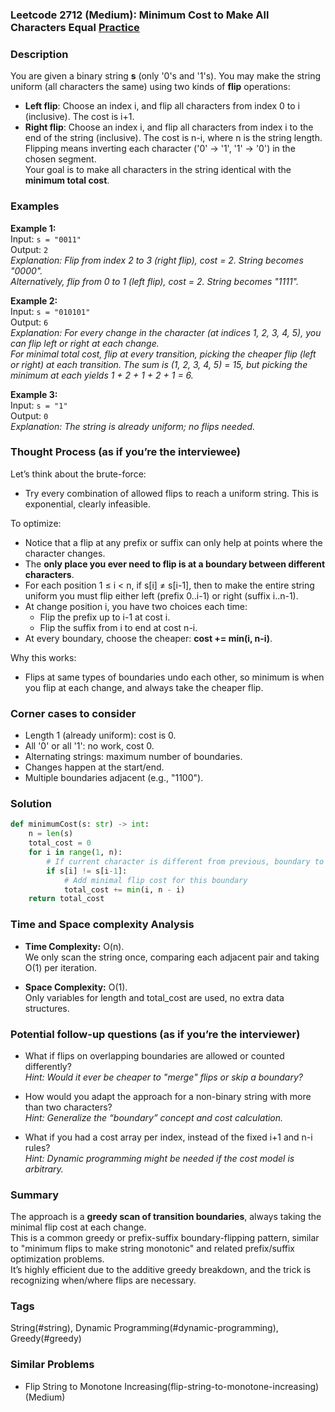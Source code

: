 ### Leetcode 2712 (Medium): Minimum Cost to Make All Characters Equal [Practice](https://leetcode.com/problems/minimum-cost-to-make-all-characters-equal)

### Description  
You are given a binary string **s** (only '0's and '1's). You may make the string uniform (all characters the same) using two kinds of **flip** operations:
- **Left flip**: Choose an index i, and flip all characters from index 0 to i (inclusive). The cost is i+1.
- **Right flip**: Choose an index i, and flip all characters from index i to the end of the string (inclusive). The cost is n-i, where n is the string length.
Flipping means inverting each character ('0' → '1', '1' → '0') in the chosen segment.  
Your goal is to make all characters in the string identical with the **minimum total cost**.

### Examples  

**Example 1:**  
Input: `s = "0011"`  
Output: `2`  
*Explanation: Flip from index 2 to 3 (right flip), cost = 2. String becomes "0000".  
Alternatively, flip from 0 to 1 (left flip), cost = 2. String becomes "1111".*

**Example 2:**  
Input: `s = "010101"`  
Output: `6`  
*Explanation: For every change in the character (at indices 1, 2, 3, 4, 5), you can flip left or right at each change.  
For minimal total cost, flip at every transition, picking the cheaper flip (left or right) at each transition. The sum is (1, 2, 3, 4, 5) = 15, but picking the minimum at each yields 1 + 2 + 1 + 2 + 1 = 6.*

**Example 3:**  
Input: `s = "1"`  
Output: `0`  
*Explanation: The string is already uniform; no flips needed.*

### Thought Process (as if you’re the interviewee)  
Let’s think about the brute-force:  
- Try every combination of allowed flips to reach a uniform string. This is exponential, clearly infeasible.

To optimize:  
- Notice that a flip at any prefix or suffix can only help at points where the character changes.  
- The **only place you ever need to flip is at a boundary between different characters**.
- For each position 1 ≤ i < n, if s[i] ≠ s[i-1], then to make the entire string uniform you must flip either left (prefix 0..i-1) or right (suffix i..n-1).
- At change position i, you have two choices each time:
    - Flip the prefix up to i-1 at cost i.
    - Flip the suffix from i to end at cost n-i.
- At every boundary, choose the cheaper: **cost += min(i, n-i)**.

Why this works:
- Flips at same types of boundaries undo each other, so minimum is when you flip at each change, and always take the cheaper flip.

### Corner cases to consider  
- Length 1 (already uniform): cost is 0.
- All '0' or all '1': no work, cost 0.
- Alternating strings: maximum number of boundaries.
- Changes happen at the start/end.
- Multiple boundaries adjacent (e.g., "1100").

### Solution

```python
def minimumCost(s: str) -> int:
    n = len(s)
    total_cost = 0
    for i in range(1, n):
        # If current character is different from previous, boundary to flip
        if s[i] != s[i-1]:
            # Add minimal flip cost for this boundary
            total_cost += min(i, n - i)
    return total_cost
```

### Time and Space complexity Analysis  

- **Time Complexity:** O(n).  
  We only scan the string once, comparing each adjacent pair and taking O(1) per iteration.

- **Space Complexity:** O(1).  
  Only variables for length and total_cost are used, no extra data structures.

### Potential follow-up questions (as if you’re the interviewer)  

- What if flips on overlapping boundaries are allowed or counted differently?  
  *Hint: Would it ever be cheaper to "merge" flips or skip a boundary?*

- How would you adapt the approach for a non-binary string with more than two characters?  
  *Hint: Generalize the “boundary” concept and cost calculation.*

- What if you had a cost array per index, instead of the fixed i+1 and n-i rules?  
  *Hint: Dynamic programming might be needed if the cost model is arbitrary.*

### Summary
The approach is a **greedy scan of transition boundaries**, always taking the minimal flip cost at each change.  
This is a common greedy or prefix-suffix boundary-flipping pattern, similar to "minimum flips to make string monotonic" and related prefix/suffix optimization problems.  
It’s highly efficient due to the additive greedy breakdown, and the trick is recognizing when/where flips are necessary.

### Tags
String(#string), Dynamic Programming(#dynamic-programming), Greedy(#greedy)

### Similar Problems
- Flip String to Monotone Increasing(flip-string-to-monotone-increasing) (Medium)